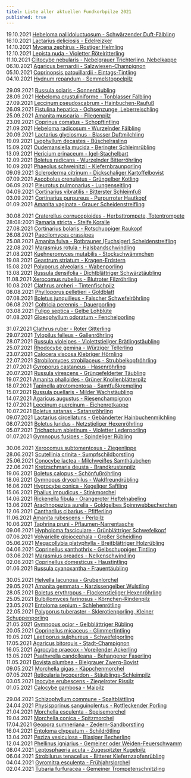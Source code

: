 ```yaml
---
titel: Liste aller aktuellen Fundkorbpilze 2021
published: true
---
```

19.10.2021 [Hebeloma pallidoluctuosum - Schwärzender Duft-Fälbling](/pilze/hebeloma-pallidoluctuosum-schwärzender-duft-fälbling)\
16.10.2021 [Lactarius deliciosis - Edelreizker](/pilze/lactarius-deliciosus-edelreizker)\
14.10.2021 [Mycena zephirus - Rostiger Helmling](/pilze/mycena-zephirus-rostiger-helmling)\
12.10.2021 [Lepista nuda - Violetter Rötelritterling](/pilze/lepista-nuda-violetter-rötelritterling)\
11.10.2021 [Clitocybe nebularis - Nebelgrauer Trichterling, Nebelkappe](/pilze/clitocybe-nebularis-nebelgrauer-trichterling-nebelkappe)\
06.10.2021 [Agaricus bernardii - Salzwiesen-Champignon](/pilze/agaricus-bernardii-salzwiesen-egerling)\
05.10.2021 [Coprinopsis patouillardii - Eintags-Tintling](/pilze/coprinopsis-patouillardii-eintags-tintling)\
04.10.2021 [Hydnum repandum - Semmelstoppelpilz](/pilze/hydnum-repandum-semmelstoppelpilz)

29.09.2021 [Russula solaris - Sonnentäubling](/pilze/russula-solaris-sonnentäubling)\
28.09.2021 [Hebeloma crustuliniforme - Tonblasser Fälbling](/pilze/hebeloma-crustuliniforme-tonblasser-fälbling)\
27.09.2021 [Leccinum pseudoscabrum - Hainbuchen-Raufuß](/pilze/leccinum-pseudoscabrum-hainbuchenraufuß)\
26.09.2021 [Fistulina hepatica - Ochsenzunge, Leberreischling](/pilze/fistulina-hepatica-ochsenzunge-leberreischling)\
25.09.2021 [Amanita muscaria - Fliegenpilz ](/pilze/amanita-muscaria-fliegenpilz)\
23.09.2021 [Coprinus comatus - Schopftintling](/pilze/coprinus-comatus-schopftintling)\
21.09.2021 [Hebeloma radicosum - Wurzelnder Fälbling](/pilze/hebeloma-radicosum-wurzelnder-fälbling)\
20.09.2021 [Lactarius glyciosmus - Blasser Duftmilchling](/pilze/lactarius-glyciosmus-blasser-duftmilchling)\
19.09.2021 [Lyophyllum decastes - Büschelrasling](/pilze/lyophyllum-decastes-büschelrasling)\
15.09.2021 [Oudemansiella mucida - Beringter Schleimrübling](/pilze/oudemansiella-mucida-beringter-schleimrübling)\
13.09.2021 [Hericium erinaceum - Igel-Stachelbart](/pilze/hericium-erinaceum-igel-stachelbart)\
12.09.2021 [Boletus radicans - Wurzelnder Bitterröhrling](/boletus-radicans-wurzelnder-bitterröhrling)\
10.09.2021 [Phaeolus schweinitzii - Kiefernbraunporling](/pilze/phaeolus-spadiceus-kiefernbraunporling)\
09.09.2021 [Scleroderma citrinum - Dickschaliger Kartoffelbovist](/pilze/scleroderma-citrinum-dickschaliger-kartoffelbovist)\
07.09.2021 [Ascobolus crenulatus - Grüngelber Kotling](/pilze/ascobolus-crenulatus-grüngelber-kotling)\
06.09.2021 [Pleurotus pulmonarius - Lungenseitling](/pilze/pleurotus-pulmonarius-lungenseitling-löffelseitling)\
04.09.2021 [Cortinarius vibratilis - Bitterster Schleimfuß](/pilze/cortinarius-vibratilis-gallen-schleimfuß-bitterster-schleimfuß)\
03.09.2021 [Cortinarius purpureus - Purpurroter Hautkopf](/pilze/cortinarius-purpureus-purpurroter-hautkopf)\
01.09.2021 [Amanita vaginata - Grauer Scheidenstreifling](/pilze/amanita-vaginata-grauer-scheidenstreifling)

30.08.2021 [Craterellus cornucopioides - Herbsttrompete, Totentrompete](/pilze/craterellus-cornucopioides-herbsttrompete-totentrompete)\
28:08:2021 [Ramaria stricta - Steife Koralle](/pilze/ramaria-stricta-steife-koralle)\
27.08.2021 [Cortinarius bolaris - Rotschuppiger Raukopf](/pilze/cortinarius-bolaris-rotschuppiger-raukopf)\
26.08.2021 [Paecilomyces crassipes](/pilze/paecilomyces-crassipes)\
25.08.2021 [Amanita fulva - Rotbrauner (Fuchsiger) Scheidenstreifling](/pilze/amanita-fulva-rotbrauner-fuchsiger-scheidenstreifling)\
22.08.2021 [Marasmius rotula - Halsbandschwindling](/pilze/marasmius-rotula-halsbandschwindling)\
21.08.2021 [Kuehneromyces mutabilis - Stockschwämmchen](/pilze/kuehneromyces-mutabilis-stockschwämmchen)\
19.08.2021 [Geastrum striatum - Kragen-Erdstern](/pilze/geastrum-striatum-kragen-erdstern)\
15.08.2021 [Polyporus alveolaris - Wabenporling](/pilze/polyporus-alveolaris-wabenporling)\
13.08.2021 [Russula densifolia - Dichtblättriger Schwärztäubling](/pilze/russula-densifolia-dichtblättriger-schwärztäubling)\
11.08.2021 [Xerocomus rubellus - Blutroter Filzröhrling](/pilze/xerocomus-rubellus-blutroter-filzröhrling)\
10.08.2021 [Clathrus archeri - Tintenfischpilz](/pilze/clathrus-archeri-tintenfischpilz)\
08.08.2021 [Phylloporus pelletieri - Goldblatt](/pilze/phylloporus-pelletieri-goldblatt)\
07.08.2021 [Boletus junquilleus - Falscher Schwefelröhrling](/pilze/boletus-junquilleus-falscher-schwefelröhrling)\
06.08.2021 [Coltricia perennis - Dauerporling](/pilze/coltricia-perennis-gezonter-dauerporling)\
03.08.2021 [Fuligo septica - Gelbe Lohblüte](/pilze/fuligo-septica-gelbe-lohblüte)\
01.08.2021 [Gloeophyllum odoratum - Fenchelporling](/pilze/gloeophyllum-odoratum-fenchelporling)

31.07.2021 [Clathrus ruber - Roter Gitterling](/pilze/clathrus-ruber-roter-gitterling)\
29.07.2021 [Tylopilus felleus - Gallenröhrling](/artikel/die-invasion-der-bitterlinge.html)\
28.07.2021 [Russula violeipes - Violettstieliger Brätlingstäubling](/pilze/russula-violeipes-violettstieliger-brätlingstäubling)\
25.07.2021 [Rhodocybe gemina - Würziger Tellerling](/pilze/rhodocybe-gemina-würziger-tellerling)\
23.07.2021 [Calocera viscosa Klebriger Hörnling](/pilze/calocera-viscosa-klebriger-hörnling)\
22.07.2021 [Strobilomyces strobilaceus - Strubbelkopfröhrling](/pilze/strobilomyces-strobilaceus-strubbelkopfröhrling)\
21.07.2021 [Gyroporus castaneus - Hasenröhrling](/pilze/gyroporus-castaneus-hasenröhrling)\
20.07.2021 [Russula virescens - Grüngefelderter Täubling](/pilze/russula-virescens-grüngefelderter-täubling)\
19.07.2021 [Amanita phalloides - Grüner Knollenblätterpilz](/pilze/amanita-phalloides-grüner-knollenblätterpilz)\
18.07.2021 [Tapinella atrotomentosa - Samtfußkrempling](/pilze/tapinella-atrotomentosa-samtfußkrempling)\
15.07.2021 [Russula puellaris - Milder Wachstäubling](/pilze/russula-puellaris-milder-wachstäubling-mädchentäubling)\
14.07.2021 [Agaricus augustus - Riesenchampignon](/pilze/agaricus-augustus-riesenchampignon)\
12.07.2021 [Leccinum quercinum - Eichenrotkappe](/pilze/leccinum-quercinum-eichenrotkappe)\
10.07.2021 [Boletus satanas - Satansröhrling](/pilze/boletus-satanas-satansröhrling)\
09.07.2021 [Lactarius circellatuns - Gebänderter Hainbuchenmilchling](/lactarius-circellatus-gebänderter-hainbuchenmilchling)\
08.07.2021 [Boletus luridus - Netzstieliger Hexenröhrling](/pilze/boletus-luridus-netzstieliger-hexenröhrling)\
05.07.2021 [Trichaptum abietinum - Violetter Lederporling](/trichaptum-abietinum-violetter-lederporling-gemeiner-violettporling)\
01.07.2021 [Gymnopus fusipes - Spindeliger Rübling](/pilze/gymnopus-fusipes-spindeliger-rübling)

30.06.2021 [Xerocomus subtomentosus - Ziegenlippe](/pilze/xerocomus-subtomentosus-ziegenlippe)\
28.06.2021 [Scutellinia crinita - Sumpfschildborstling](/pilze/scutellinia-crinita-bewimperter-schildborstling-sumpfschildborstling)\
25.06.2021 [Conocybe lactea - Milchweißes Samthäubchen](/pilze/conocybe-lactea-milchweißes-samthäubchen)\
22.06.2021 [Kretzschmaria deusta - Brandkrustenpilz](/pilze/kretzschmaria-deusta-brandkrustenpilz)\
19.06.2021 [Boletus calopus - Schönfußröhrling](/pilze/boletus-calopus-schönfußröhrling)\
18.06.2021 [Gymnopus dryophilus - Waldfreundrübling](/pilze/gymnopus-dryophilus-waldfreundrübling)\
16.06.2021 [Hygrocybe conica - Kegeliger Saftling](/pilze/hygrocybe-conica-kegeliger-saftling-schwärzender-saftling)\
15.06.2021 [Phallus impudicus - Stinkmorchel](/pilze/phallus-impudicus-stinkmorchel)\
14.06.2021 [Rickenella fibula - Orangeroter Heftelnabeling](/pilze/rickenella-fibula)\
13.06.2021 [Arachnopeziza aurelia - Goldgelbes Spinnwebbecherchen](<13.06.2021  Arachnopeziza aurelia - Goldgelbes Spinnwebbecherchen>)\
12.06.2021 [Cantharllus cibarius - Pfifferling](/pilze/cantharellus-cibarius-pfifferling)\
11.06.2021 [Amanita rubescens - Perlpilz](/pilze/amanita-rubescens-perlpilz)\
10.06.2021 [Taphrina pruni - Pflaumen-Narrentasche](/pilze/taphrina-pruni-pflaumen-narrentasche)\
09.06.2021 [Hypholoma fasciculare - Grünblättriger Schwefelkopf](/pilze/hypholoma-fasciculare-grünblättriger-schwefelkopf)\
07.06.2021 [Volvarielle gloiocephala - Großer Scheidling](/pilze/volvariella-gloiocephala-großer-scheidling)\
05.06.2021 [Megacollybia platyphylla - Breitblättriger Holzrübling](/pilze/megacollybia-platyphylla-breitblatt-breitblättriger-holzrübling)\
04.06.2021 [Coprinellus xanthothrix - Gelbschuppiger Tintling](/pilze/coprinellus-xanthothrix-gelbschuppiger-tintling)\
03.06.2021 [Marasmius oreades - Nelkenschwindling](/pilze/marasmius-oreades-nelkenschwindling)\
02.06.2021 [Coprinellus domesticus - Haustintling](/pilze/coprinellus-domesticus-haustintling)\
01.06.2021 [Russula cyanoxantha - Frauentäubling](/pilze/russula-cyanoxantha-frauentäubling)

30.05.2021 [Helvella lacunosa - Grubenlorchel](/pilze/helvella-lacunosa-grubenlorchel)\
29.05.2021 [Amanita gemmata - Narzissengelber Wulstling](/pilze/amanita-gemmata-narzissengelber-wulstling)\
28.05.2021 [Boletus erythropus - Flockenstieliger Hexenröhrling](/pilze/boletus-erythropus-flockenstieliger-hexenröhrling)\
25.05.2021 [Bulbillomyces farinosus - Körnchen-Rindenpilz](/pilze/bulbillomyces-farinosus-körnchen-rindenpilz)\
23.05.2021 [Entoloma sepium - Schlehenrötling](/pilze/entoloma-sepium-schlehenrötling)\
22.05.2021 [Polyporus tuberaster - Sklerotienporling, Kleiner Schuppenporling](/pilze/polyporus-tuberaster-sklerotienporling)\
21.05.2021 [Gymnopus ocior - Gelbblättriger Rübling](/gymnopus-ocior-gelbblättriger-rübling)\
20.05.2021 [Coprinellus micaceus - Glimmertintling](/pilze/coprinellus-micaceus-glimmertintling)\
19.05.2021 [Laetiporus sulphureus - Schwefelporling](/pilze/laetiporus-sulphureus-schwefelporling)\
17.05.2021 [Agaricus bitorquis - Stadt-Champignon](/pilze/agaricus-bitorquis-stadt-champignon)\
16.05.2021 [Agrocybe praecox - Voreilender Ackerling](/pilze/agrocybe-praecox-voreilender-ackerling)\
13.05.2021 [Psathyrella candolleana - Behangener Faserling](/pilze/psathyrella-candolleana-behangener-faserling)\
11.05.2021 [Bovista plumbea - Bleigrauer Zwerg-Bovist](/pilze/bovista-plumbea-bleigrauer-zwerg-bovist)\
09.05.2021 [Morchella gigas - Käppchenmorchel](/pilze/morchella-gigas-käppchenmorchel)\
07.05.2021 [Reticularia lycoperdon - Stäublings-Schleimpilz](/pilze/reticularia-lycoperdon-stäublings-schleimpilz)\
03.05.2021 [Inocybe erubescens - Ziegelroter Rissilz](/pilze/inocybe-erubescens-ziegelroter-risspilz)\
01.05.2021 [Calocybe gambosa - Maipilz](/pilze/calocybe-gambosa-maipilz)

29.04.2021 [Schizophyllum commune - Spaltblättling](/pilze/schizophyllum-commune-spaltblättling)\
24.04.2021 [Physisporinus sanguinolentus - Rotfleckender Porling](/pilze/physisporinus-sanguinolentus-rotfleckender-porling)\
21.04.2021  [Morchella esculenta - Speisemorchel](/pilze/morchella-esculenta-speisemorchel)\
19.04.2021  [Morchella conica - Spitzmorchel](/pilze/morchella-conica-spitzmorchel)\
17.04.2021  [Geopora sumneriana - Zedern-Sandborstling](/pilze/geopora-sumneriana-zedern-sandborstling)\
16.04.2021  [Entoloma clypeatum - Schildrötling](/pilze/entoloma-clypeatum-schildrötling)\
13.04.2021  [Peziza vesiculosa - Blasiger Becherling](/pilze/peziza-vesiculosa-blasiger-becherling)\
12.04.2021  [Phellinus igniarius - Gemeiner oder Weiden-Feuerschwamm](/pilze/phellinus-igniarius-gemeiner-feuerschwamm)\
08.04.2021  [Leptosphaeria acuta - Zugespitzter Kugelpilz](/pilze/leptosphaeria-acuta-zugespitzter-kugelpilz)\
06.04.2021  [Strobilurus tenacellus - Bitterer Kiefernzapfenrübling](/pilze/strobilurus-tenacellus-bitterer-kiefern-zapfenrübling)\
04.04.2021  [Gyromitra esculenta - Frühjahrslorchel](/pilze/gyromitra-esculenta-frühjahrslorchel)\
02.04.2021  [Tubaria furfuracea - Gemeiner Trompetenschnitzling](/pilze/tubaria-furfuracea-gemeiner-trompetenschnitzling)